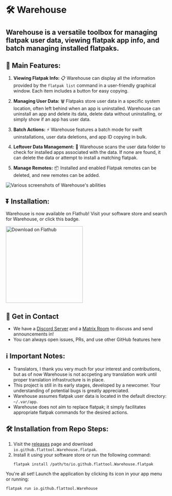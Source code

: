 # 🛠️ Warehouse

## Warehouse is a versatile toolbox for managing flatpak user data, viewing flatpak app info, and batch managing installed flatpaks.

## 🚀 Main Features:

1. **Viewing Flatpak Info:** 📋 Warehouse can display all the information provided by the `flatpak list` command in a user-friendly graphical window. Each item includes a button for easy copying.

2. **Managing User Data:** 🗑️ Flatpaks store user data in a specific system location, often left behind when an app is uninstalled. Warehouse can uninstall an app and delete its data, delete data without uninstalling, or simply show if an app has user data.

3. **Batch Actions:** ⚡ Warehouse features a batch mode for swift uninstallations, user data deletions, and app ID copying in bulk.

4. **Leftover Data Management:** 📁 Warehouse scans the user data folder to check for installed apps associated with the data. If none are found, it can delete the data or attempt to install a matching flatpak.

5. **Manage Remotes:** 📦 Installed and enabled Flatpak remotes can be deleted, and new remotes can be added.

![Various screenshots of Warehouse's abilities](screenshots.png)

## ⏬ Installation:

Warehouse is now available on Flathub! Visit your software store and search for Warehouse, or click this badge.

<a href=https://flathub.org/apps/io.github.flattool.Warehouse><img width='240' alt='Download on Flathub' src='https://dl.flathub.org/assets/badges/flathub-badge-en.png'/></a>

## 💬 Get in Contact
- We have a [Discord Server](https://discord.gg/TcBZEB495K) and a [Matrix Room](https://matrix.to/#/!SxRiApuHYRpJNgqxso:matrix.org) to discuss and send announcements in!
- You can always open issues, PRs, and use other GitHub features here

## ℹ️ Important Notes:
- Translators, I thank you very much for your interest and contributions, but as of now Warehouse is not accpeting any translation work until proper translation infrastructure is in place.
- This project is still in its early stages, developed by a newcomer. Your understanding of potential bugs is greatly appreciated.
- Warehouse assumes flatpak user data is located in the default directory: `~/.var/app`.
- Warehouse does not aim to replace flatpak; it simply facilitates appropriate flatpak commands for the desired actions.

## 🛠️ Installation from Repo Steps:

1. Visit the [releases](https://github.com/flattool/warehouse/releases) page and download `io.github.flattool.Warehouse.flatpak`.
2. Install it using your software store or run the following command:
   ```shell
   flatpak install /path/to/io.github.flattool.Warehouse.flatpak
   ```
You're all set! Launch the application by clicking its icon in your app menu or running:
```shell
flatpak run io.github.flattool.Warehouse
```
